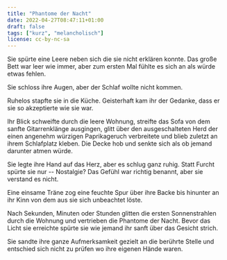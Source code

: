 ```yaml
---
title: "Phantome der Nacht"
date: 2022-04-27T08:47:11+01:00
draft: false
tags: ["kurz", "melancholisch"]
license: cc-by-nc-sa
---
```


Sie spürte eine Leere neben sich die sie nicht erklären konnte. Das große Bett war leer wie immer, aber zum ersten Mal fühlte es sich an als würde etwas fehlen.

Sie schloss ihre Augen, aber der Schlaf wollte nicht kommen.

Ruhelos stapfte sie in die Küche. Geisterhaft kam ihr der Gedanke, dass er sie so akzeptierte wie sie war.

Ihr Blick schweifte durch die leere Wohnung, streifte das Sofa von dem sanfte Gitarrenklänge ausgingen, glitt über den ausgeschalteten Herd der einen angenehm würzigen Paprikageruch verbreitete und blieb zuletzt an ihrem Schlafplatz kleben. Die Decke hob und senkte sich als ob jemand darunter atmen würde.

Sie legte ihre Hand auf das Herz, aber es schlug ganz ruhig. Statt Furcht spürte sie nur -- Nostalgie? Das Gefühl war richtig benannt, aber sie verstand es nicht.

Eine einsame Träne zog eine feuchte Spur über ihre Backe bis hinunter an ihr Kinn von dem aus sie sich unbeachtet löste.

Nach Sekunden, Minuten oder Stunden glitten die ersten Sonnenstrahlen durch die Wohnung und vertrieben die Phantome der Nacht. Bevor das Licht sie erreichte spürte sie wie jemand ihr sanft über das Gesicht strich.

Sie sandte ihre ganze Aufmerksamkeit gezielt an die berührte Stelle und entschied sich nicht zu prüfen wo ihre eigenen Hände waren.

